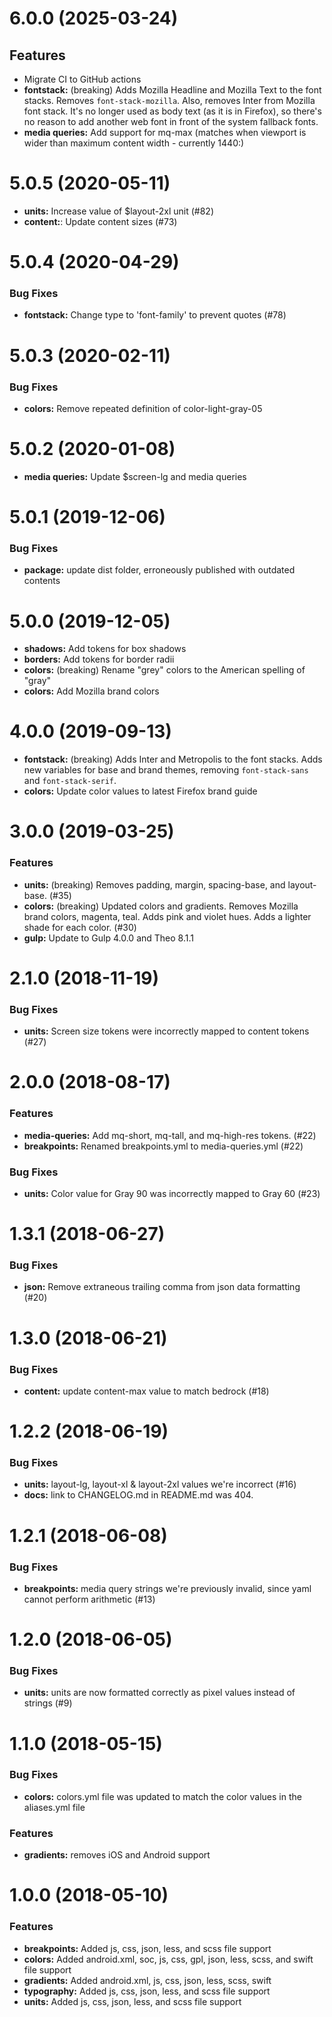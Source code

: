 # 6.0.0 (2025-03-24)

## Features

- Migrate CI to GitHub actions
- **fontstack:** (breaking) Adds Mozilla Headline and Mozilla Text to the font stacks. Removes `font-stack-mozilla`. Also, removes Inter from Mozilla font stack. It's no longer used as body text (as it is in Firefox), so there's no reason to add another web font in front of the system fallback fonts.
- **media queries:** Add support for mq-max (matches when viewport is wider than maximum content width - currently 1440:)

# 5.0.5 (2020-05-11)

- **units:** Increase value of $layout-2xl unit (#82)
- **content:**: Update content sizes (#73)

# 5.0.4 (2020-04-29)

### Bug Fixes

- **fontstack:** Change type to 'font-family' to prevent quotes (#78)

# 5.0.3 (2020-02-11)

### Bug Fixes

- **colors:** Remove repeated definition of color-light-gray-05

# 5.0.2 (2020-01-08)

- **media queries:** Update $screen-lg and media queries

# 5.0.1 (2019-12-06)

### Bug Fixes

- **package:** update dist folder, erroneously published with outdated contents

# 5.0.0 (2019-12-05)

- **shadows:** Add tokens for box shadows
- **borders:** Add tokens for border radii
- **colors:** (breaking) Rename "grey" colors to the American spelling of "gray"
- **colors:** Add Mozilla brand colors

# 4.0.0 (2019-09-13)

- **fontstack:** (breaking) Adds Inter and Metropolis to the font stacks. Adds new variables for base and brand themes, removing `font-stack-sans` and `font-stack-serif`.
- **colors:** Update color values to latest Firefox brand guide

# 3.0.0 (2019-03-25)

### Features

- **units:** (breaking) Removes padding, margin, spacing-base, and layout-base. (#35)
- **colors:** (breaking) Updated colors and gradients. Removes Mozilla brand colors, magenta, teal. Adds pink and violet hues. Adds a lighter shade for each color. (#30)
- **gulp:** Update to Gulp 4.0.0 and Theo 8.1.1

# 2.1.0 (2018-11-19)

### Bug Fixes

- **units:** Screen size tokens were incorrectly mapped to content tokens (#27)

# 2.0.0 (2018-08-17)

### Features

- **media-queries:** Add mq-short, mq-tall, and mq-high-res tokens. (#22)
- **breakpoints:** Renamed breakpoints.yml to media-queries.yml (#22)

### Bug Fixes

- **units:** Color value for Gray 90 was incorrectly mapped to Gray 60 (#23)

# 1.3.1 (2018-06-27)

### Bug Fixes

- **json:** Remove extraneous trailing comma from json data formatting (#20)

# 1.3.0 (2018-06-21)

### Bug Fixes

- **content:** update content-max value to match bedrock (#18)

# 1.2.2 (2018-06-19)

### Bug Fixes

- **units:** layout-lg, layout-xl & layout-2xl values we're incorrect (#16)
- **docs:** link to CHANGELOG.md in README.md was 404.

# 1.2.1 (2018-06-08)

### Bug Fixes

- **breakpoints:** media query strings we're previously invalid, since yaml cannot perform arithmetic (#13)

# 1.2.0 (2018-06-05)

### Bug Fixes

- **units:** units are now formatted correctly as pixel values instead of strings (#9)

# 1.1.0 (2018-05-15)

### Bug Fixes

- **colors:** colors.yml file was updated to match the color values in the aliases.yml file

### Features

- **gradients:** removes iOS and Android support

# 1.0.0 (2018-05-10)

### Features

- **breakpoints:** Added js, css, json, less, and scss file support
- **colors:** Added android.xml, soc, js, css, gpl, json, less, scss, and swift file support
- **gradients:** Added android.xml, js, css, json, less, scss, swift
- **typography:** Added js, css, json, less, and scss file support
- **units:** Added js, css, json, less, and scss file support

